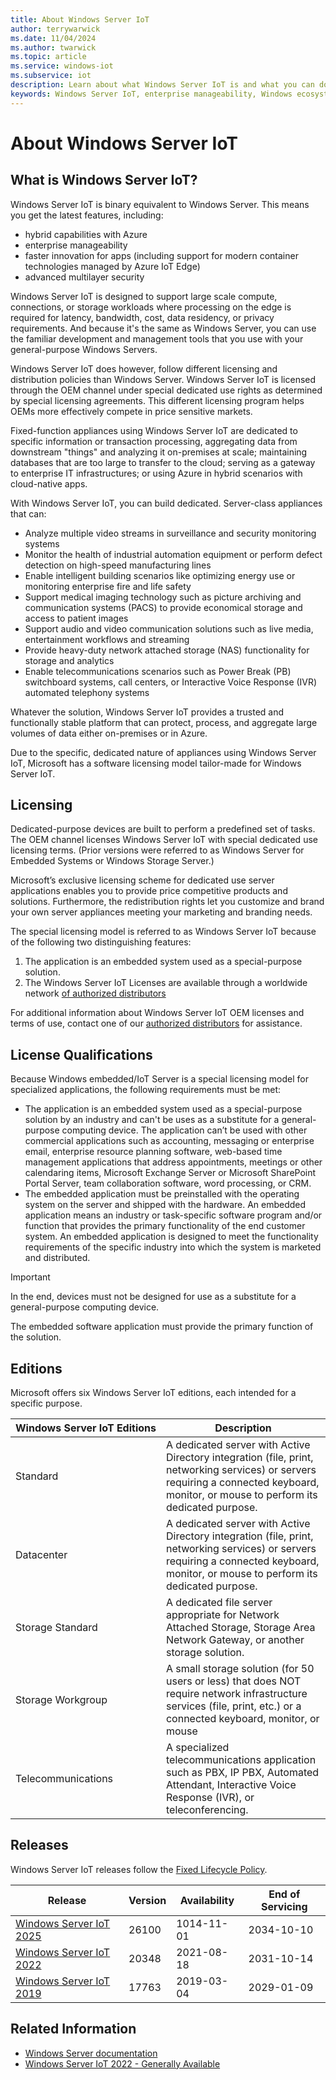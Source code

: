 ```yaml
---
title: About Windows Server IoT
author: terrywarwick
ms.date: 11/04/2024
ms.author: twarwick
ms.topic: article
ms.service: windows-iot
ms.subservice: iot
description: Learn about what Windows Server IoT is and what you can do with it.
keywords: Windows Server IoT, enterprise manageability, Windows ecosystem, IoT
---
```


# About Windows Server IoT

## What is Windows Server IoT?

<!--
 Windows Server IoT is a full version of Windows Server that delivers enterprise manageability and security to IoT solutions. Windows Server IoT shares all the benefits of the world-wide Windows ecosystem. It is a binary equivalent to Windows Server, so you can use the same familiar development and management tools that you use on your general-purpose servers. However, when it comes to licensing and distribution, the general-purpose version and IoT versions differ.  Windows Server IoT is only licensed through the OEM channel under special dedicated use rights.
-->

Windows Server IoT is binary equivalent to Windows Server. This means you get the latest features, including:

- hybrid capabilities with Azure
- enterprise manageability
- faster innovation for apps (including support for modern container technologies managed by Azure IoT Edge)
- advanced multilayer security

Windows Server IoT is designed to support large scale compute, connections, or storage workloads where processing on the edge is required for latency, bandwidth, cost, data residency, or privacy requirements. And because it's the same as Windows Server, you can use the familiar development and management tools that you use with your general-purpose Windows Servers.

Windows Server IoT does however, follow different licensing and distribution policies than Windows Server. Windows Server IoT is licensed through the OEM channel under special dedicated use rights as determined by special licensing agreements. This different licensing program helps OEMs more effectively compete in price sensitive markets.

Fixed-function appliances using Windows Server IoT are dedicated to specific information or transaction processing, aggregating data from downstream "things" and analyzing it on-premises at scale; maintaining databases that are too large to transfer to the cloud; serving as a gateway to enterprise IT infrastructures; or using Azure in hybrid scenarios with cloud-native apps.

With Windows Server IoT, you can build dedicated. Server-class appliances that can:

- Analyze multiple video streams in surveillance and security monitoring systems
- Monitor the health of industrial automation equipment or perform defect detection on high-speed manufacturing lines
- Enable intelligent building scenarios like optimizing energy use or monitoring enterprise fire and life safety
- Support medical imaging technology such as picture archiving and communication systems (PACS) to provide economical storage and access to patient images
- Support audio and video communication solutions such as live media, entertainment workflows and streaming
- Provide heavy-duty network attached storage (NAS) functionality for storage and analytics
- Enable telecommunications scenarios such as Power Break (PB) switchboard systems, call centers, or Interactive Voice Response (IVR) automated telephony systems

Whatever the solution, Windows Server IoT provides a trusted and functionally stable platform that can protect, process, and aggregate large volumes of data either on-premises or in Azure.

Due to the specific, dedicated nature of appliances using Windows Server IoT, Microsoft has a software licensing model tailor-made for Windows Server IoT.

## Licensing

Dedicated-purpose devices are built to perform a predefined set of tasks. The OEM channel licenses Windows Server IoT with special dedicated use licensing terms. (Prior versions were referred to as Windows Server for Embedded Systems or Windows Storage Server.)

Microsoft’s exclusive licensing scheme for dedicated use server applications enables you to provide price competitive products and solutions. Furthermore, the redistribution rights let you customize and brand your own server appliances meeting your marketing and branding needs.

The special licensing model is referred to as Windows Server IoT because of the following two distinguishing features:

1. The application is an embedded system used as a special-purpose solution.
1. The Windows Server IoT Licenses are available through a worldwide network [of authorized distributors](../iot-enterprise/windows-iot-distributors.md)

For additional information about Windows Server IoT OEM licenses and terms of use, contact one of our [authorized distributors](../iot-enterprise/windows-iot-distributors.md) for assistance.

## License Qualifications

Because Windows embedded/IoT Server is a special licensing model for specialized applications, the following requirements must be met:

- The application is an embedded system used as a special-purpose solution by an industry and can't be uses as a substitute for a general-purpose computing device. The application can’t be used with other commercial applications such as accounting, messaging or enterprise email, enterprise resource planning software, web-based time management applications that address appointments, meetings or other calendaring items, Microsoft Exchange Server or Microsoft SharePoint Portal Server, team collaboration software, word processing, or CRM.
- The embedded application must be preinstalled with the operating system on the server and shipped with the hardware. An embedded application means an industry or task-specific software program and/or function that provides the primary functionality of the end customer system. An embedded application is designed to meet the functionality requirements of the specific industry into which the system is marketed and distributed.

> [!IMPORTANT]
> In the end, devices must not be designed for use as a substitute for a general-purpose computing device.
>
> The embedded software application must provide the primary function of the solution.

## Editions

Microsoft offers six Windows Server IoT editions, each intended for a specific purpose.

| Windows&nbsp;Server&nbsp;IoT&nbsp;Editions | Description |
|----------|-------------|
| Standard           | A dedicated server with Active Directory integration (file, print, networking services) or servers requiring a connected keyboard, monitor, or mouse to perform its dedicated purpose. |
| Datacenter         | A dedicated server with Active Directory integration (file, print, networking services) or servers requiring a connected keyboard, monitor, or mouse to perform its dedicated purpose. |
| Storage Standard   | A dedicated file server appropriate for Network Attached Storage, Storage Area Network Gateway, or another storage solution.|
| Storage Workgroup  | A small storage solution (for 50 users or less) that does NOT require network infrastructure services (file, print, etc.) or a connected keyboard, monitor, or mouse|
| Telecommunications | A specialized telecommunications application such as PBX, IP PBX, Automated Attendant, Interactive Voice Response (IVR), or teleconferencing. |

## Releases

Windows Server IoT releases follow the [Fixed Lifecycle Policy](/lifecycle/policies/fixed).

| Release                             | Version | Availability | End of Servicing |
| ----------------------------------- | ----- | ------------ | ---------------- |
| [Windows Server IoT 2025](/lifecycle/products/windows-server-2025) | 26100 | 1014-11-01   | 2034-10-10       |
| [Windows Server IoT 2022](/lifecycle/products/windows-server-iot-2022) | 20348 | 2021-08-18   | 2031-10-14       |
| [Windows Server IoT 2019](/lifecycle/products/windows-server-iot-2019) | 17763 | 2019-03-04   | 2029-01-09       |

<!--
## Fixed purpose devices

> [!TIP]
> See your licensing agreement for complete guidance on all Windows Server IoT usage scenarios. If you do not have this licensing agreement, ask the OEM you work with for the commercial agreement.

Windows Server is well known as the server operating system used by small businesses and enterprises world-wide. What is less well known is that for years, Windows Server has also powered many dedicated solutions in retail, manufacturing, healthcare, and more. Windows Server IoT allows you to build fixed purpose solutions with specific allowances and restrictions in the license agreement.

## Long-term Servicing Channel (LTSC)

This is the release model you’re already familiar with, formerly called the "Long-Term Servicing Branch", where a new major version of Windows Server is released every two to three years. Users are entitled to five years of mainstream support and five years of extended support. This channel is appropriate for systems that require a longer servicing option and functional stability. Deployments of Windows Server IoT 2022 and earlier versions of Windows Server won't be affected by the new Semi-Annual Channel releases. 

* [Learn more about LTSC](/windows-server/get-started-19/servicing-channels-19#long-term-servicing-channel-ltsc)
-->
## Related Information

* [Windows Server documentation](/windows-server/index)
* [Windows Server IoT 2022 - Generally Available](https://techcommunity.microsoft.com/t5/internet-of-things/windows-server-iot-2022-now-generally-available/ba-p/2703521)
